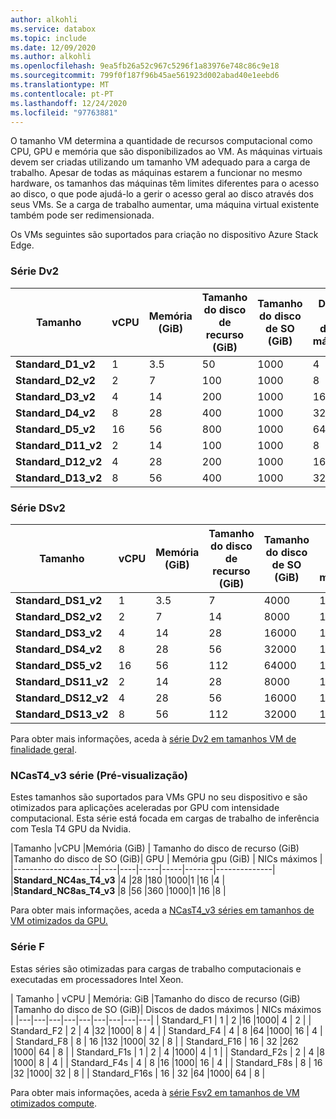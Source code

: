 ```yaml
---
author: alkohli
ms.service: databox
ms.topic: include
ms.date: 12/09/2020
ms.author: alkohli
ms.openlocfilehash: 9ea5fb26a52c967c5296f1a83976e748c86c9e18
ms.sourcegitcommit: 799f0f187f96b45ae561923d002abad40e1eebd6
ms.translationtype: MT
ms.contentlocale: pt-PT
ms.lasthandoff: 12/24/2020
ms.locfileid: "97763881"
---
```

O tamanho VM determina a quantidade de recursos computacional como CPU, GPU e memória que são disponibilizados ao VM. As máquinas virtuais devem ser criadas utilizando um tamanho VM adequado para a carga de trabalho. Apesar de todas as máquinas estarem a funcionar no mesmo hardware, os tamanhos das máquinas têm limites diferentes para o acesso ao disco, o que pode ajudá-lo a gerir o acesso geral ao disco através dos seus VMs. Se a carga de trabalho aumentar, uma máquina virtual existente também pode ser redimensionada.

Os VMs seguintes são suportados para criação no dispositivo Azure Stack Edge.

### <a name="dv2-series"></a>Série Dv2
|Tamanho     |vCPU     |Memória (GiB) | Tamanho do disco de recurso (GiB)  | Tamanho do disco de SO (GiB) | Discos de dados máximos | NICs máximos |
|-------------------|----|----|-----|----|------|------------|
|**Standard_D1_v2** |1   |3.5 |50   |1000| 4    |2 |
|**Standard_D2_v2** |2   |7   |100  |1000| 8    |4 |
|**Standard_D3_v2** |4   |14  |200  |1000| 16  |4 |
|**Standard_D4_v2** |8   |28  |400  |1000| 32  |8 |
|**Standard_D5_v2** |16  |56  |800  |1000| 64  |8 |
|**Standard_D11_v2** |2   |14  |100  |1000| 8     |2 |
|**Standard_D12_v2** |4   |28  |200  |1000| 16   |4 |
|**Standard_D13_v2** |8   |56  |400  |1000| 32  |8 |

### <a name="dsv2-series"></a>Série DSv2
|Tamanho     |vCPU     |Memória (GiB) |  Tamanho do disco de recurso (GiB)  | Tamanho do disco de SO (GiB) | Discos de dados máximos| NICs máximos |
|--------------------|----|----|----|-----|------|-------------|
|**Standard_DS1_v2** |1   |3.5 |7  |4000  |1000 |4  |2 |
|**Standard_DS2_v2** |2   |7   |14 |8000  |1000 |8  |4 |
|**Standard_DS3_v2** |4   |14  |28 |16000 |1000 |16 |4 |
|**Standard_DS4_v2** |8   |28  |56 |32000 |1000 |32 |8 |
|**Standard_DS5_v2** |16  |56  |112|64000 |1000 |64 |8 |
|**Standard_DS11_v2**|2   |14  |28 |8000  |1000 |4  |2 |
|**Standard_DS12_v2**|4   |28  |56 |16000 |1000 |8  |4 |
|**Standard_DS13_v2**|8   |56  |112|32000 |1000 |16 |8 |


Para obter mais informações, aceda à [série Dv2 em tamanhos VM de finalidade geral](../articles/virtual-machines/dv2-dsv2-series.md#dv2-series).

### <a name="ncast4_v3-series-preview"></a>NCasT4_v3 série (Pré-visualização)

Estes tamanhos são suportados para VMs GPU no seu dispositivo e são otimizados para aplicações aceleradas por GPU com intensidade computacional. Esta série está focada em cargas de trabalho de inferência com Tesla T4 GPU da Nvidia. 

|Tamanho     |vCPU     |Memória (GiB) | Tamanho do disco de recurso (GiB)  |Tamanho do disco de SO (GiB)| GPU | Memória gpu (GiB) | NICs máximos |
|---------------------|----|----|-----|-----|-------|--------------|
|**Standard_NC4as_T4_v3** |4   |28  |180   |1000|1 |16   |4 |
|**Standard_NC8as_T4_v3** |8   |56  |360   |1000|1 |16  |8 |

Para obter mais informações, aceda a [NCasT4_v3 séries em tamanhos de VM otimizados da GPU.](../articles/virtual-machines/nct4-v3-series.md)

### <a name="f-series"></a>Série F

Estas séries são otimizadas para cargas de trabalho computacionais e executadas em processadores Intel Xeon. 

| Tamanho | vCPU | Memória: GiB |Tamanho do disco de recurso (GiB) |Tamanho do disco de SO (GiB)|  Discos de dados máximos | NICs máximos |
|---|---|---|---|---|---|---|---|---|
| Standard_F1  | 1  | 2   |16      |1000| 4  |  2 |
| Standard_F2 | 2  | 4 |32      |1000| 8  |  4 |
| Standard_F4  | 4  | 8 |64   |1000| 16 |  4 |
| Standard_F8 | 8 | 16  |132    |1000| 32 |  8 |
| Standard_F16 | 16 | 32  |262   |1000| 64 |  8 |
| Standard_F1s | 1 | 2  | 4  |1000| 4 | 1 |
| Standard_F2s | 2 | 4 |8   |1000| 8 | 4 |
| Standard_F4s | 4 | 8 |16 |1000| 16 |  4 |
| Standard_F8s | 8 | 16 |32 |1000| 32 |  8 |
| Standard_F16s | 16 | 32 |64 |1000| 64 |  8 |

Para obter mais informações, aceda à [série Fsv2 em tamanhos de VM otimizados compute](../articles/virtual-machines/fsv2-series.md).


